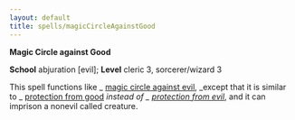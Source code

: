 ```yaml
---
layout: default
title: spells/magicCircleAgainstGood
---
```

 **Magic Circle against Good**

**School** abjuration [evil]; **Level** cleric 3, sorcerer/wizard 3

This spell functions like _ [magic circle against evil](magicCircleAgainstEvil#_magic-circle-against-evil), _except that it is similar to _ [protection from good](protectionFromGood#_protection-from-good) _instead of _ [protection from evil](protectionFromEvil#_protection-from-evil)_, and it can imprison a nonevil called creature.

